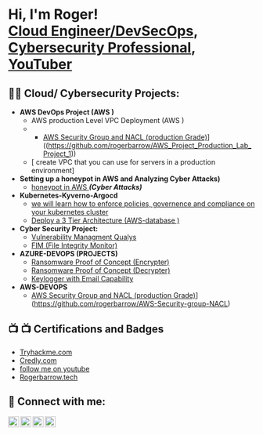 <h1>Hi, I'm Roger! <br/><a href="https://github.com/rogerbarrow">Cloud Engineer/DevSecOps</a>, <a href="https://www.linkedin.com/in/roger-barrow-8b2698174/">Cybersecurity Professional</a>, <a href="https://www.youtube.com/channel/UCp5yt79N70BTmqx5nVG9VeQ">YouTuber</a></h1>

<h2>👨‍💻 Cloud/ Cybersecurity Projects:</h2>

- <b>AWS DevOps Project (AWS )</b>
  - AWS production Level VPC Deployment  (AWS )
  -   - [AWS Security Group and NACL (production Grade)]([)]((https://github.com/rogerbarrow/AWS_Project_Production_Lab_Project_1))
  - [ create VPC that you can use for servers in a production environment]
- <b>Setting up a honeypot in AWS and Analyzing Cyber Attacks)</b>
  - [honeypot in AWS ](https://github.com/rogerbarrow/Honeypot-AWS/blob/main/README.md) <b><i>(Cyber Attacks)</b></i>
- <b> Kubernetes-Kyverno-Argocd</b>
  - [ we will learn how to enforce policies, governence and compliance on your kubernetes cluster](https://github.com/rogerbarrow/k8s-kyverno-argocd/blob/main/README.md)
  - [Deploy a 3 Tier Architecture (AWS-database )](https://github.com/rogerbarrow/3-tier-architecture-AWS)
- <b> Cyber Security Project:</b>
  - [ Vulnerability Managment Qualys](https://github.com/rogerbarrow/Cyber-Security-Qualys)
  - [FIM (File Integrity Monitor)](https://github.com/joshmadakor1/PowerShell-Integrity-FIMZ)
- <b>AZURE-DEVOPS (PROJECTS)</b>
  - [Ransomware Proof of Concept (Encrypter)](https://github.com/joshmadakor1/EncrypterPOCZ)
  - [Ransomware Proof of Concept (Decrypter)](https://github.com/joshmadakor1/DecrypterPOCZ)
  - [Keylogger with Email Capability](https://github.com/joshmadakor1/Key-Logger-With-EmailZ)
- <b>AWS-DEVOPS</b>
  - [AWS Security Group and NACL (production Grade)]([)](https://github.com/rogerbarrow/AWS-Security-group-NACL)

<h2>📺 📺 Certifications and Badges</h2>

- [Tryhackme.com](https://tryhackme.com/p/roger612)
- [Credly.com](https://www.credly.com/users/roger-barrow.42c07f95)
- [follow me on youtube](https://www.youtube.com/channel/UCp5yt79N70BTmqx5nVG9VeQ)
- [Rogerbarrow.tech](https://www.rogerbarrow.tech/)

<h2> 🤳 Connect with me:</h2>

[<img align="left" alt="RogerBarrow | YouTube" width="22px" src="https://cdn.jsdelivr.net/npm/simple-icons@v3/icons/youtube.svg" />][youtube]
[<img align="left" alt="RogerBarrow | Twitter" width="22px" src="https://cdn.jsdelivr.net/npm/simple-icons@v3/icons/twitter.svg" />][twitter]
[<img align="left" alt="RogerBarrow | LinkedIn" width="22px" src="https://cdn.jsdelivr.net/npm/simple-icons@v3/icons/linkedin.svg" />][linkedin]
[<img align="left" alt="RogerBarrow | Instagram" width="22px" src="https://cdn.jsdelivr.net/npm/simple-icons@v3/icons/instagram.svg" />][instagram]

[twitter]: https://twitter.com
[youtube]: https://www.youtube.com/channel/UCp5yt79N70BTmqx5nVG9VeQ
[instagram]: https://www.instagram.com/jamelintech/
[linkedin]: https://www.linkedin.com/in/roger-barrow-8b2698174/

<!--
**joshmadakor1/joshmadakor1** is a ✨ _special_ ✨ repository because its `README.md` (this file) appears on your GitHub profile.
